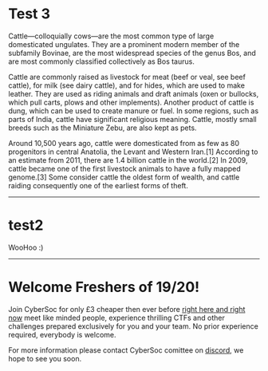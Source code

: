 # Test 3
Cattle—colloquially cows—are the most common type of large domesticated ungulates. They are a prominent modern member of the subfamily Bovinae, are the most widespread species of the genus Bos, and are most commonly classified collectively as Bos taurus.

Cattle are commonly raised as livestock for meat (beef or veal, see beef cattle), for milk (see dairy cattle), and for hides, which are used to make leather. They are used as riding animals and draft animals (oxen or bullocks, which pull carts, plows and other implements). Another product of cattle is dung, which can be used to create manure or fuel. In some regions, such as parts of India, cattle have significant religious meaning. Cattle, mostly small breeds such as the Miniature Zebu, are also kept as pets.

Around 10,500 years ago, cattle were domesticated from as few as 80 progenitors in central Anatolia, the Levant and Western Iran.[1] According to an estimate from 2011, there are 1.4 billion cattle in the world.[2] In 2009, cattle became one of the first livestock animals to have a fully mapped genome.[3] Some consider cattle the oldest form of wealth, and cattle raiding consequently one of the earliest forms of theft. 
* * *
# test2
WooHoo :)
* * *
# Welcome Freshers of 19/20!
Join CyberSoc for only £3 cheaper then ever before [right here and right now](https://www.liverpoolguild.org/groups/cyber-security) meet like minded people, experience thrilling CTFs and other challenges prepared exclusively for you and your team. No prior experience required, everybody is welcome.

For more information please contact CyberSoc comittee on [discord](https://www.invite.gg/CyberSoc), we hope to see you soon.


